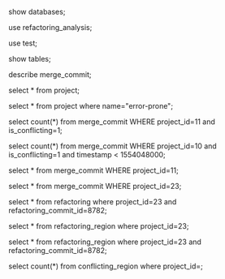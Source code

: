 show databases;

use refactoring_analysis;

use test;

show tables;

describe merge_commit;

select * from project;

select * from project where name="error-prone";

select count(*) from merge_commit WHERE project_id=11 and is_conflicting=1;

select count(*) from merge_commit WHERE project_id=10 and is_conflicting=1 and timestamp < 1554048000;

select * from merge_commit WHERE project_id=11;

select * from merge_commit WHERE project_id=23;



select * from refactoring where project_id=23 and refactoring_commit_id=8782;

select * from refactoring_region where project_id=23;

select * from refactoring_region where project_id=23 and refactoring_commit_id=8782;

select count(*) from conflicting_region where project_id=;